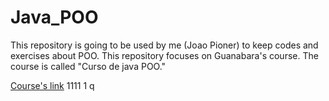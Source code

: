 # Java_POO
This repository is going to be used by me (Joao Pioner) to keep codes and exercises about POO. This repository focuses on Guanabara's course. The course is called "Curso de java POO."

[Course's link](https://www.youtube.com/watch?v=KlIL63MeyMY)
1111
1
q
